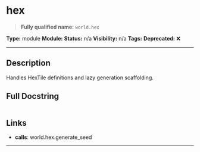 # hex
> **Fully qualified name:** `world.hex`

**Type:** module
**Module:** 
**Status:** n/a
**Visibility:** n/a
**Tags:** 
**Deprecated:** ❌

---

## Description
Handles HexTile definitions and lazy generation scaffolding.

## Full Docstring
```

```

## Links
- **calls**: world.hex.generate_seed


---
